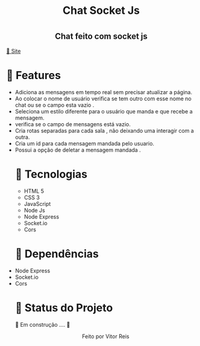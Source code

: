 
<h1 align="center" >Chat Socket Js<h1>
<h2 align="center">Chat feito com socket js </h2>
<a align="center" href="https://chat-socketjs-express.herokuapp.com/grupo1/">🔗 Site</a>
<h1>🚀 Features</h1>
<ul>
    <li> Adiciona as mensagens em tempo real sem precisar atualizar a página.
      <li>Ao colocar o nome de usuário verifica se tem outro com esse nome no chat ou se o campo esta vazio .
        <li>Seleciona um estilo diferente para o usuário que manda e que recebe a mensagem.
          <li> verifica se o campo de mensagens está vazio.
            <li>Cria rotas separadas para cada sala , não deixando uma interagir com a outra.
             <li>Cria um id para cada mensagem mandada pelo usuario.
               <li>Possui a opção de deletar a mensagem mandada . 
<h1>🚀 Tecnologias</h1>
 
 <ul>
    <li>HTML 5
      <li>CSS 3
       <li> JavaScript
         <li> Node Js
          <li> Node Express
            <li>Socket.io
             <li>Cors

  
 </ul>
 <h1>🚀 Dependências</h1>
          <li>Node Express
           <li>Socket.io
            <li>Cors
              
                
 
<h1 > 🚀 Status do Projeto </h1>
 
 <p > 🚧   Em construção .... 🚧 </p>
 
 
 <p align="center">Feito por Vitor Reis</p>
